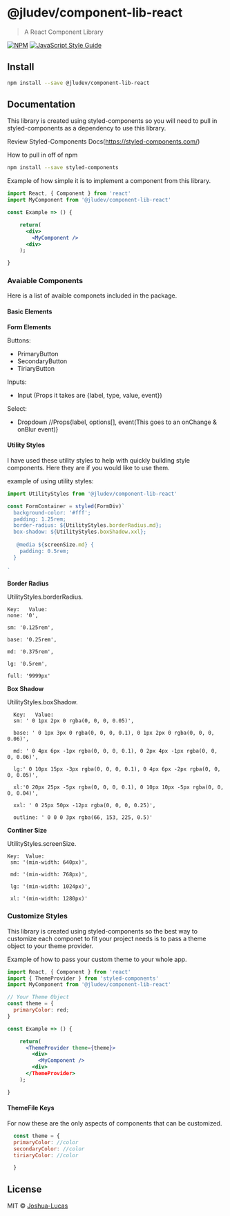 # @jludev/component-lib-react

> A React Component Library


[![NPM](https://img.shields.io/npm/v/@jludev/component-lib-react.svg)](https://www.npmjs.com/package/@jludev/component-lib-react) [![JavaScript Style Guide](https://img.shields.io/badge/code_style-standard-brightgreen.svg)](https://standardjs.com)

## Install

```bash
npm install --save @jludev/component-lib-react
```

## Documentation

This library is created using styled-components so you will need to pull in styled-components as a dependency to use this library.

Review Styled-Components Docs(https://styled-components.com/)

How to pull in off of npm

```bash
npm install --save styled-components
```

Example of how simple it is to implement a component from this library.

```jsx
import React, { Component } from 'react'
import MyComponent from '@jludev/component-lib-react'

const Example => () {

    return(
      <div>
        <MyComponent />
      <div>
    );

}
```

### Avaiable Components

Here is a list of avaible componets included in the package.

#### Basic Elements

**Form Elements**

Buttons:
  * PrimaryButton
  * SecondaryButton
  * TiriaryButton

Inputs:
  * Input (Props it takes are {label, type, value, event})

Select:
  * Dropdown //Props{label, options[], event(This goes to an onChange & onBlur event)}
  
  
  

#### Utility Styles

I have used these utility styles to help with quickly building style components. Here they are if you would like to use them.

example of using utility styles:
```jsx
import UtilityStyles from '@jludev/component-lib-react'

const FormContainer = styled(FormDiv)`
  background-color: '#fff';
  padding: 1.25rem;
  border-radius: ${UtilityStyles.borderRadius.md};
  box-shadow: ${UtilityStyles.boxShadow.xxl};
  
   @media ${screenSize.md} {
    padding: 0.5rem;
  }
  
`

```
**Border Radius** 

UtilityStyles.borderRadius. 
    
    Key:   Value:
    none: '0',
  
    sm: '0.125rem',
    
    base: '0.25rem',
    
    md: '0.375rem',
    
    lg: '0.5rem',
    
    full: '9999px'
    
**Box Shadow**

UtilityStyles.boxShadow.

      Key:   Value:
      sm: ' 0 1px 2px 0 rgba(0, 0, 0, 0.05)',
      
      base: ' 0 1px 3px 0 rgba(0, 0, 0, 0.1), 0 1px 2px 0 rgba(0, 0, 0, 0.06)',
      
      md: ' 0 4px 6px -1px rgba(0, 0, 0, 0.1), 0 2px 4px -1px rgba(0, 0, 0, 0.06)',
      
      lg:' 0 10px 15px -3px rgba(0, 0, 0, 0.1), 0 4px 6px -2px rgba(0, 0, 0, 0.05)',
      
      xl:'0 20px 25px -5px rgba(0, 0, 0, 0.1), 0 10px 10px -5px rgba(0, 0, 0, 0.04)',
      
      xxl: ' 0 25px 50px -12px rgba(0, 0, 0, 0.25)',
      
      outline: ' 0 0 0 3px rgba(66, 153, 225, 0.5)'

**Continer Size**

UtilityStyles.screenSize.

    Key:  Value:
     sm: '(min-width: 640px)',
     
     md: '(min-width: 768px)',
     
     lg: '(min-width: 1024px)',
     
     xl: '(min-width: 1280px)'

    
  

### Customize Styles

This library is created using styled-components so the best way to customize each componet to fit your project needs is to pass a theme object to your theme provider.

Example of how to pass your custom theme to your whole app.

```jsx
import React, { Component } from 'react'
import { ThemeProvider } from 'styled-components'
import MyComponent from '@jludev/component-lib-react'

// Your Theme Object
const theme = {
  primaryColor: red;
}

const Example => () {

    return(
      <ThemeProvider theme={theme}>
        <div>
          <MyComponent />
        <div>
      </ThemeProvider>
    );

}
```

#### ThemeFile Keys

For now these are the only aspects of components that can be customized.

```jsx
  const theme = {
  primaryColor: //color
  secondaryColor: //color
  tiriaryColor: //color

  }
```

## License

MIT © [Joshua-Lucas](https://github.com/Joshua-Lucas)
